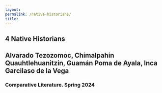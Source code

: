 ```yaml
--- 
layout: 
permalink: /native-historians/
title:
---
```


<link rel="stylesheet" href="https://unpkg.com/tachyons@4.12.0/css/tachyons.min.css"/>
<article class="vh-100 dt w-100 bg-light-blue">
  <div class="dtc v-mid tc navy ph3 ph4-l">
    <h1 class="f6 f2-m f-subheadline-l fw6 tc helvetica">4 Native Historians </h1>
    <h2 class="f5 f2-m f-subheadline-l washed-blue fw5 tc athelas">Alvarado Tezozomoc, Chimalpahin Quauhtlehuanitzin, Guamán Poma de Ayala, Inca Garcilaso de la Vega</h2>
            <h3 class="f2 fw7 ttu tracked lh-title mt0 mb3 avenir">Comparative Literature. Spring 2024</h3>
  </div>
</article>
